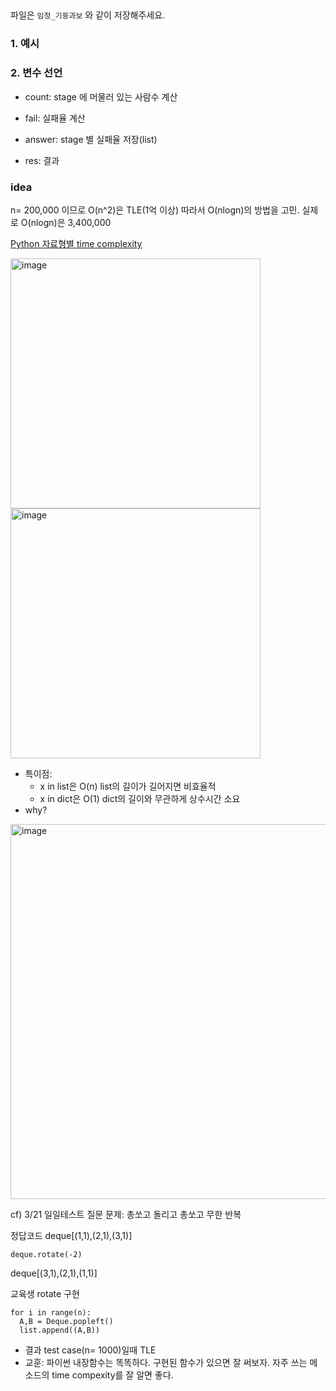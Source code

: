 ##
파일은 `임정_기둥과보` 와 같이 저장해주세요.


###  1. 예시 

### 2. 변수 선언

- count: stage 에 머물러 있는 사람수 계산

- fail: 실패율 계산

- answer: stage 별 실패율 저장(list)

- res: 결과


### idea

n= 200,000 이므로 O(n^2)은 TLE(1억 이상) 따라서 O(nlogn)의 방법을 고민. 실제로 O(nlogn)은 3,400,000

[Python 자료형별 time complexity](https://wiki.python.org/moin/TimeComplexity)

<img width="400" alt="image" src="https://user-images.githubusercontent.com/39439424/226795138-581184fa-477a-4f57-ba40-e38b6caa316b.png">

<img width="400" alt="image" src="https://user-images.githubusercontent.com/39439424/226795195-501c25c4-ac06-4e0b-a8f8-2562f6c7f125.png">

- 특이점: 
  - x in list은 O(n)  list의 길이가 길어지면 비효율적
  - x in dict은 O(1)  dict의 길이와 무관하게 상수시간 소요
- why?



<img width="600" alt="image" src="https://user-images.githubusercontent.com/39439424/226796724-3927f4dc-2d26-4fb8-9861-efb7cad86189.png">



cf) 3/21 일일테스트 질문
문제: 총쏘고 돌리고 총쏘고 무한 반복

정답코드
deque[(1,1),(2,1),(3,1)]
```
deque.rotate(-2)
```
deque[(3,1),(2,1),(1,1)]


교육생 rotate 구현
```
for i in range(n):
  A,B = Deque.popleft()
  list.append((A,B))

```
- 결과 test case(n= 1000)일때 TLE
- 교훈: 파이썬 내장함수는 똑똑하다. 구현된 함수가 있으면 잘 써보자. 자주 쓰는 메소드의 time compexity를 잘 알면 좋다.
